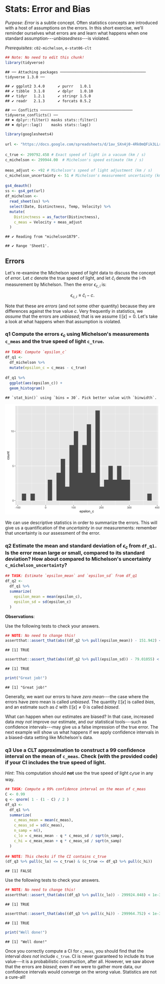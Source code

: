 
# Stats: Error and Bias

*Purpose*: *Error* is a subtle concept. Often statistics concepts are introduced
with a host of assumptions on the errors. In this short exercise, we'll reminder
ourselves what errors are and learn what happens when one standard
assumption---*unbiasedness*---is violated.

*Prerequisites*: `c02-michelson`, `e-stat06-clt`




```r
## Note: No need to edit this chunk!
library(tidyverse)
```

```
## ── Attaching packages ─────────────────────────────────────── tidyverse 1.3.0 ──
```

```
## ✔ ggplot2 3.4.0      ✔ purrr   1.0.1 
## ✔ tibble  3.1.8      ✔ dplyr   1.0.10
## ✔ tidyr   1.2.1      ✔ stringr 1.5.0 
## ✔ readr   2.1.3      ✔ forcats 0.5.2
```

```
## ── Conflicts ────────────────────────────────────────── tidyverse_conflicts() ──
## ✖ dplyr::filter() masks stats::filter()
## ✖ dplyr::lag()    masks stats::lag()
```

```r
library(googlesheets4)

url <- "https://docs.google.com/spreadsheets/d/1av_SXn4j0-4Rk0mQFik3LLr-uf0YdA06i3ugE6n-Zdo/edit?usp=sharing"

c_true <- 299792.458 # Exact speed of light in a vacuum (km / s)
c_michelson <- 299944.00  # Michelson's speed estimate (km / s)

meas_adjust <- +92 # Michelson's speed of light adjustment (km / s)
c_michelson_uncertainty <- 51 # Michelson's measurement uncertainty (km / s)

gs4_deauth()
ss <- gs4_get(url)
df_michelson <-
  read_sheet(ss) %>%
  select(Date, Distinctness, Temp, Velocity) %>%
  mutate(
    Distinctness = as_factor(Distinctness),
    c_meas = Velocity + meas_adjust
  )
```

```
## ✔ Reading from "michelson1879".
```

```
## ✔ Range 'Sheet1'.
```

## Errors
<!-- -------------------------------------------------- -->

Let's re-examine the Michelson speed of light data to discuss the concept of *error*. Let $c$ denote the true speed of light, and let $\hat{c}_i$ denote the i-th measurement by Michelson. Then the error $\epsilon_{c,i}$ is:

$$\epsilon_{c,i} \equiv \hat{c}_i - c.$$

Note that these are *errors* (and not some other quantity) because they are
differences against the true value $c$. Very frequently in statistics, we
*assume* that the errors are *unbiased*; that is we assume $\mathbb{E}[\epsilon]
= 0$. Let's take a look at what happens when that assumption is violated.

### __q1__ Compute the errors $\epsilon_c$ using Michelson's measurements `c_meas` and the true speed of light `c_true`.


```r
## TASK: Compute `epsilon_c`
df_q1 <-
  df_michelson %>%
  mutate(epsilon_c = c_meas - c_true)

df_q1 %>%
  ggplot(aes(epsilon_c)) +
  geom_histogram()
```

```
## `stat_bin()` using `bins = 30`. Pick better value with `binwidth`.
```

<img src="d29-e-stat07-error-bias-solution_files/figure-html/q1-task-1.png" width="672" />

We can use descriptive statistics in order to summarize the errors. This will give us a quantification of the *uncertainty* in our measurements: remember that uncertainty is our assessment of the error.

### __q2__ Estimate the mean and standard deviation of $\epsilon_c$ from `df_q1.` Is the error mean large or small, compared to its standard deviation? How about compared to Michelson's uncertainty `c_michelson_uncertainty`?


```r
## TASK: Estimate `epsilon_mean` and `epsilon_sd` from df_q1
df_q2 <-
  df_q1 %>%
  summarize(
    epsilon_mean = mean(epsilon_c),
    epsilon_sd = sd(epsilon_c)
  )
```

**Observations**:


Use the following tests to check your answers.


```r
## NOTE: No need to change this!
assertthat::assert_that(abs((df_q2 %>% pull(epsilon_mean)) - 151.942) < 1e-3)
```

```
## [1] TRUE
```

```r
assertthat::assert_that(abs((df_q2 %>% pull(epsilon_sd)) - 79.01055) < 1e-3)
```

```
## [1] TRUE
```

```r
print("Great job!")
```

```
## [1] "Great job!"
```

Generally, we want our errors to have *zero mean*---the case where the errors have zero mean is called *unbiased*. The quantity $\mathbb{E}[\epsilon]$ is called *bias*, and an estimate such as $\hat{c}$ with $\mathbb{E}[\epsilon] \neq 0$ is called *biased*.

What can happen when our estimates are biased? In that case, increased data *may not* improve our estimate, and our statistical tools---such as confidence intervals---may give us a false impression of the true error. The next example will show us what happens if we apply confidence intervals in a biased-data setting like Michelson's data.

### __q3__ Use a CLT approximation to construct a $99%$ confidence interval on the mean of `c_meas`. Check (with the provided code) if your CI includes the true speed of light.

*Hint*: This computation should **not** use the true speed of light $c_true$ in any way.


```r
## TASK: Compute a 99% confidence interval on the mean of c_meas
C <- 0.99
q <- qnorm( 1 - (1 - C) / 2 )
df_q3 <-
  df_q1 %>%
  summarize(
    c_meas_mean = mean(c_meas),
    c_meas_sd = sd(c_meas),
    n_samp = n(),
    c_lo = c_meas_mean - q * c_meas_sd / sqrt(n_samp),
    c_hi = c_meas_mean + q * c_meas_sd / sqrt(n_samp)
  )

## NOTE: This checks if the CI contains c_true
(df_q3 %>% pull(c_lo) <= c_true) & (c_true <= df_q3 %>% pull(c_hi))
```

```
## [1] FALSE
```

Use the following tests to check your answers.


```r
## NOTE: No need to change this!
assertthat::assert_that(abs((df_q3 %>% pull(c_lo)) - 299924.048) < 1e-3)
```

```
## [1] TRUE
```

```r
assertthat::assert_that(abs((df_q3 %>% pull(c_hi)) - 299964.752) < 1e-3)
```

```
## [1] TRUE
```

```r
print("Well done!")
```

```
## [1] "Well done!"
```

Once you correctly compute a CI for `c_meas`, you should find that the interval *does not* include `c_true`. CI is never guaranteed to include its true value---it is a probabilistic construction, after all. However, we saw above that the errors are *biased*; even if we were to gather more data, our confidence intervals would converge on the *wrong* value. Statistics are not a cure-all!

<!-- include-exit-ticket -->
